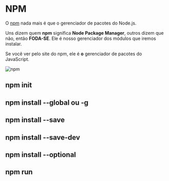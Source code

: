 # NPM

O [npm](https://www.npmjs.com/) nada mais é que o gerenciador de pacotes do Node.js.

Uns dizem quem **npm** significa **Node Package Manager**, outros dizem que não, então **FODA-SE**. Ele é nosso gerenciador dos módulos que iremos instalar.

Se você ver pelo site do npm, ele é **o** gerenciador de pacotes do JavaScript.

![npm](https://cldup.com/Pw2HZESaKS-3000x3000.png)


## npm init


## npm install --global ou -g


## npm install --save


## npm install --save-dev


## npm install --optional


## npm run




